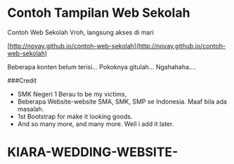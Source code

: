 Contoh Tampilan Web Sekolah
===========================

Contoh Web Sekolah Vroh, langsung akses di mari

[http://novay.github.io/contoh-web-sekolah](http://novay.github.io/contoh-web-sekolah)

Beberapa konten belum terisi... Pokoknya gitulah... Ngahahaha....


###Credit

- SMK Negeri 1 Berau to be my victims,
- Beberapa Website-website SMA, SMK, SMP se Indonesia. Maaf bila ada masalah.
- 1st Bootstrap for make it looking goods.
- And so many more, and many more. Well i add it later.
# KIARA-WEDDING-WEBSITE-

